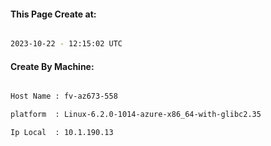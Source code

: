 
   
#### This Page Create at:

```bash

2023-10-22 - 12:15:02 UTC

```

#### Create By Machine:

```bash

Host Name : fv-az673-558

platform  : Linux-6.2.0-1014-azure-x86_64-with-glibc2.35

Ip Local  : 10.1.190.13

```

